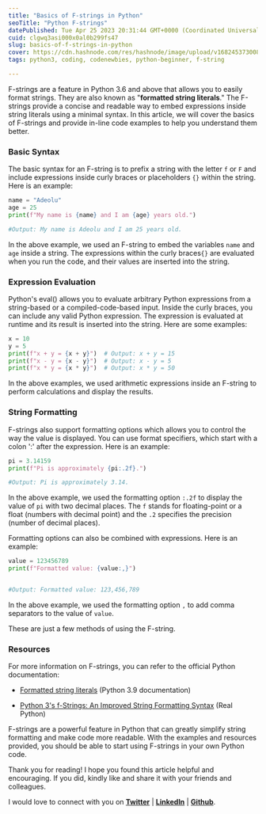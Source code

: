 ```yaml
---
title: "Basics of F-strings in Python"
seoTitle: "Python F-strings"
datePublished: Tue Apr 25 2023 20:31:44 GMT+0000 (Coordinated Universal Time)
cuid: clgwq3asi000x0al0b299fs47
slug: basics-of-f-strings-in-python
cover: https://cdn.hashnode.com/res/hashnode/image/upload/v1682453730089/d146f13a-795e-4a30-8f3e-7485a8f81714.png
tags: python3, coding, codenewbies, python-beginner, f-string

---
```


F-strings are a feature in Python 3.6 and above that allows you to easily format strings. They are also known as "**formatted string literals**." The F-strings provide a concise and readable way to embed expressions inside string literals using a minimal syntax. In this article, we will cover the basics of F-strings and provide in-line code examples to help you understand them better.

### **Basic Syntax**

The basic syntax for an F-string is to prefix a string with the letter `f` or `F` and include expressions inside curly braces or placeholders `{}` within the string. Here is an example:

```python
name = "Adeolu"
age = 25
print(f"My name is {name} and I am {age} years old.") 

#Output: My name is Adeolu and I am 25 years old.
```

In the above example, we used an F-string to embed the variables `name` and `age` inside a string. The expressions within the curly braces`{}` are evaluated when you run the code, and their values are inserted into the string.

### Expression Evaluation

Python's eval() allows you to evaluate arbitrary Python expressions from a string-based or a compiled-code-based input. Inside the curly braces, you can include any valid Python expression. The expression is evaluated at runtime and its result is inserted into the string. Here are some examples:

```python
x = 10
y = 5
print(f"x + y = {x + y}")  # Output: x + y = 15
print(f"x - y = {x - y}")  # Output: x - y = 5
print(f"x * y = {x * y}")  # Output: x * y = 50
```

In the above examples, we used arithmetic expressions inside an F-string to perform calculations and display the results.

### String Formatting

F-strings also support formatting options which allows you to control the way the value is displayed. You can use format specifiers, which start with a colon ':' after the expression. Here is an example:

```python
pi = 3.14159
print(f"Pi is approximately {pi:.2f}.")

#Output: Pi is approximately 3.14.
```

In the above example, we used the formatting option `:.2f` to display the value of `pi` with two decimal places. The `f` stands for floating-point or a float (numbers with decimal point) and the `.2` specifies the precision (number of decimal places).

Formatting options can also be combined with expressions. Here is an example:

```python
value = 123456789
print(f"Formatted value: {value:,}")


#Output: Formatted value: 123,456,789
```

In the above example, we used the formatting option `,` to add comma separators to the value of `value`.

These are just a few methods of using the F-string.

### Resources

For more information on F-strings, you can refer to the official Python documentation:

* [Formatted string literals](https://docs.python.org/3/reference/lexical_analysis.html#f-strings) (Python 3.9 documentation)
    
* [Python 3's f-Strings: An Improved String Formatting Syntax](https://realpython.com/python-f-strings/) (Real Python)
    

F-strings are a powerful feature in Python that can greatly simplify string formatting and make code more readable. With the examples and resources provided, you should be able to start using F-strings in your own Python code.

Thank you for reading! I hope you found this article helpful and encouraging. If you did, kindly like and share it with your friends and colleagues.

I would love to connect with you on [**Twitter**](https://twitter.com/EbubeKamalu) | [**LinkedIn**](https://www.linkedin.com/in/uwaomakamalu) | [**Github**](https://github.com/Ekams26).